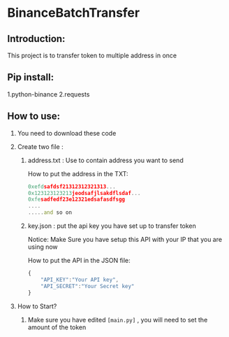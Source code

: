 # BinanceBatchTransfer

## Introduction:

This project is to transfer token to multiple address in once
## Pip install:
1.python-binance
2.requests
## How to use:

1. You need to download these code
2. Create two file :
    1. address.txt : Use to contain address you want to send
        
        How to put the address in the TXT:
        
        ```jsx
        0xefdsafdsf21312312321313...
        0x123123123213jeodsafjlsakdflsdaf...
        0xfesadfedf23e12321edsafasdfsgg
        ....
        .....and so on 
        ```
        
    2. key.json : put the api key you have set up to transfer token
        
        Notice: Make Sure you have setup this API with your IP that you are using now
        
        How to put the API in the JSON file:
        
        ```jsx
        {
            "API_KEY":"Your API key",
            "API_SECRET":"Your Secret key"
        }
        ```
        
3. How to Start?
    1. Make sure you have edited `[main.py]` , you will need to set the amount of the token
